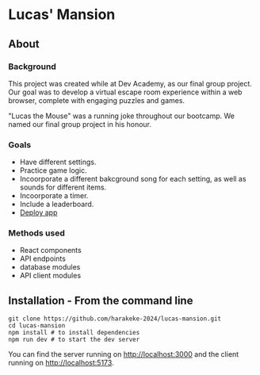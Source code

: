 # Lucas' Mansion

## About

### Background

This project was created while at Dev Academy, as our final group project. Our goal was to develop a virtual escape room experience within a web browser, complete with engaging puzzles and games.

"Lucas the Mouse" was a running joke throughout our bootcamp. We named our final group project in his honour.

### Goals

* Have different settings.
* Practice game logic.
* Incoorporate a different bakcground song for each setting, as well as sounds for different items.
* Incoorporate a timer.
* Include a leaderboard.
* [Deploy app](https://lucas-mansion.pushed.nz)

### Methods used

* React components
* API endpoints
* database modules
* API client modules

## Installation - **From the command line**

```
git clone https://github.com/harakeke-2024/lucas-mansion.git
cd lucas-mansion
npm install # to install dependencies
npm run dev # to start the dev server
```

You can find the server running on [http://localhost:3000](http://localhost:3000) and the client running on [http://localhost:5173](http://localhost:5173).